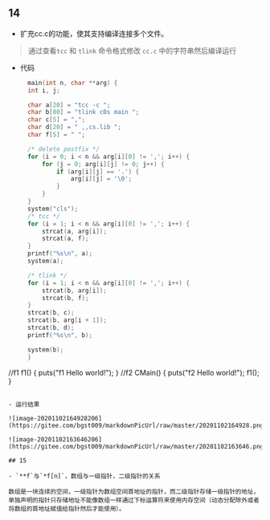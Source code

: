## 14

- 扩充cc.c的功能，使其支持编译连接多个文件。

> 通过查看`tcc` 和 `tlink` 命令格式修改 `cc.c` 中的字符串然后编译运行

- 代码
  ```c
    main(int n, char **arg) {
    int i, j;

    char a[20] = "tcc -c ";
    char b[80] = "tlink c0s main ";
    char c[5] = ",";
    char d[20] = " ,,cs.lib ";
    char f[5] = " ";

    /* delete postfix */
    for (i = 0; i < n && arg[i][0] != ','; i++) {
        for (j = 0; arg[i][j] != 0; j++) {
            if (arg[i][j] == '.') {
                arg[i][j] = '\0';
            }
        }
    }
    system("cls");
    /* tcc */
    for (i = 1; i < n && arg[i][0] != ','; i++) {
        strcat(a, arg[i]);
        strcat(a, f);
    }
    printf("%s\n", a);
    system(a);

    /* tlink */
    for (i = 1; i < n && arg[i][0] != ','; i++) {
        strcat(b, arg[i]);
        strcat(b, f);
    }
    strcat(b, c);
    strcat(b, arg[i + 1]);
    strcat(b, d);
    printf("%s\n", b);

    system(b);
    }
  
//f1
  f1() { puts("f1 Hello world!"); }
  //f2
  CMain() {
      puts("f2 Hello world!");
      f1();
  }
  ```
  
- 运行结果

  ![image-20201102164928206](https://gitee.com/bgst009/markdownPicUrl/raw/master/20201102164928.png)

  ![image-20201102163646206](https://gitee.com/bgst009/markdownPicUrl/raw/master/20201102163646.png)

## 15

- `**f`与`*f[n]`，数组与一级指针，二级指针的关系

数组是一块连续的空间，一级指针为数组空间首地址的指针，而二级指针存储一级指针的地址，单独声明的指针只存储地址不能像数组一样通过下标运算符来使用内存空间（动态分配除外或者将数组的首地址赋值给指针然后才能使用）。